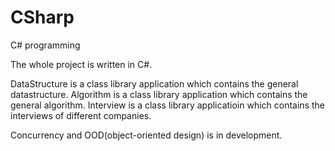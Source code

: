 CSharp
======

C# programming


The whole project is written in C#. 

DataStructure is a class library application which  contains the general datastructure.
Algorithm is a class library application which contains the general algorithm.
Interview is a class library applicatioin which contains the interviews of different companies.

Concurrency and OOD(object-oriented design) is in development.
